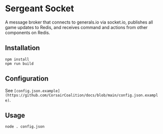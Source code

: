 # Sergeant Socket

A message broker that connects to generals.io via socket.io, publishes all game updates to Redis, and receives command and actions from other components on Redis.

## Installation

```
npm install
npm run build
```

## Configuration

See `[config.json.example](https://github.com/CorsairCoalition/docs/blob/main/config.json.example)`.

## Usage

```
node . config.json
```
